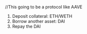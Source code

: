 //This going to be a protocol like AAVE

1. Deposit collateral: ETH/WETH
2. Borrow another asset: DAI
3. Repay the DAI
